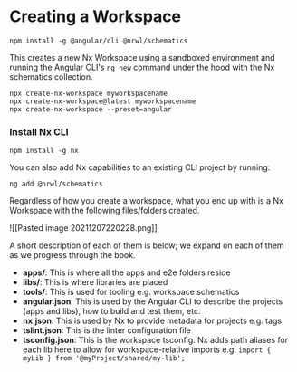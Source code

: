 # Creating a Workspace

`npm install -g @angular/cli @nrwl/schematics`

This creates a new Nx Workspace using a sandboxed environment and running the Angular CLI's `ng new` command under the hood with the Nx schematics collection.

```
npx create-nx-workspace myworkspacename
npx create-nx-workspace@latest myworkspacename
npx create-nx-workspace --preset=angular

```

### Install Nx CLI

```
npm install -g nx
```

You can also add Nx capabilities to an existing CLI project by running:

`ng add @nrwl/schematics`

Regardless of how you create a workspace, what you end up with is a Nx Workspace with the following files/folders created.

![[Pasted image 20211207220228.png]]

A short description of each of them is below; we expand on each of them as we progress through
the book.
- **apps/**: This is where all the apps and e2e folders reside
- **libs/**: This is where libraries are placed
- **tools/**: This is used for tooling e.g. workspace schematics
- **angular.json**: This is used by the Angular CLI to describe the projects (apps and libs), how to build and test them, etc.
- **nx.json**: This is used by Nx to provide metadata for projects e.g. tags
- **tslint.json**: This is the linter configuration file
- **tsconfig.json**: This is the workspace tsconfig. Nx adds path aliases for each lib here to allow for workspace-relative imports e.g. `import { myLib } from '@myProject/shared/my-lib';`